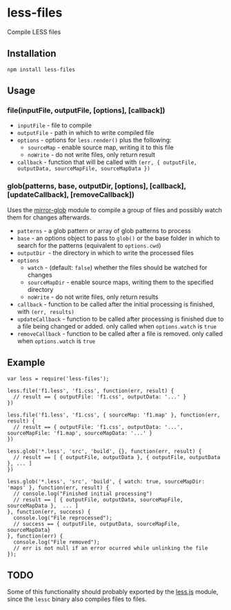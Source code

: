 # less-files

Compile LESS files

## Installation

    npm install less-files

## Usage

### file(inputFile, outputFile, [options], [callback])

* `inputFile` - file to compile
* `outputFile` - path in which to write compiled file
* `options` - options for `less.render()` plus the following:
  * `sourceMap` - enable source map, writing it to this file
  * `noWrite` - do not write files, only return result
* `callback` - function that will be called with `(err, { outputFile, outputData, sourceMapFile, sourceMapData })`


### glob(patterns, base, outputDir, [options], [callback], [updateCallback], [removeCallback])

Uses the [mirror-glob](https://github.com/digisfera/node-mirror-glob) module to compile a group of files and possibly watch them for changes afterwards.

* `patterns` - a glob pattern or array of glob patterns to process
* `base` - an options object to pass to `glob()` or the base folder in which to search for the patterns (equivalent to `options.cwd`)
* `outputDir `- the directory in which to write the processed files
* `options`
  * `watch` - (default: `false`) whether the files should be watched for changes
  * `sourceMapDir` - enable source maps, writing them to the specified directory
  * `noWrite` - do not write files, only return results
* `callback` - function to be called after the initial processing is finished, with `(err, results)`
* `updateCallback` - function to be called after processing is finished due to a file being changed or added. only called when `options.watch` is `true`
* `removeCallback` - function to be called after a file is removed. only called when `options.watch` is `true`



## Example

    var less = require('less-files');

    less.file('f1.less', 'f1.css', function(err, result) {
      // result == { outputFile: 'f1.css', outputData: '...' }
    })

    less.file('f1.less', 'f1.css', { sourceMap: 'f1.map' }, function(err, result) {
      // result == { outputFile: 'f1.css', outputData: '...', sourceMapFile: 'f1.map', sourceMapData: '...' }
    })

    less.glob('*.less', 'src', 'build', {}, function(err, result) {
      // result == [ { outputFile, outputData }, { outputFile, outputData }, ... ]
    })

    less.glob('*.less', 'src', 'build', { watch: true, sourceMapDir: 'maps' }, function(err, result) {
      // console.log("Finished initial processing")
      // result == [ { outputFile, outputData, sourceMapFile, sourceMapData },  ... ]
    }, function(err, success) {
      console.log("File reprocessed");
      // success == { outputFile, outputData, sourceMapFile, sourceMapData}
    }, function(err) {
      console.log("File removed");
      // err is not null if an error ocurred while unlinking the file
    });

## TODO

Some of this functionality should probably exported by the [less.js](https://github.com/less/less.js) module, since the `lessc` binary also compiles files to files.